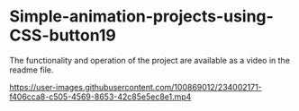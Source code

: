 # Simple-animation-projects-using-CSS-button19
The functionality and operation of the project are available as a video in the readme file.


https://user-images.githubusercontent.com/100869012/234002171-f406cca8-c505-4569-8653-42c85e5ec8e1.mp4

